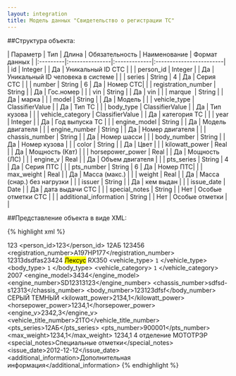 ```yaml
---
layout: integration
title: Модель данных "Свидетельство о регистрации ТС"
---
```


##Структура объекта:

| Параметр | Тип | Длина | Обязательность | Наименование | Формат данных |
|:---------|:---------------|:-------------|:------------------------|
| id | Integer | | Да | Уникальный ID СТС | |
| person_id | Integer | | Да | Уникальный ID человека в системе | |
| series | String | 4 | Да | Серия СТС | |
| number | String | 6 | Да | Номер СТС| |
| registration_number | String | | Да | Гос.номер | |
| vin | String | | Да | vin | |
| marque  | String | | Да | марка | |
| model | String | | Да | Модель | |
| vehicle_type | ClassifierValue | | Да | Тип ТС | |
| body_type | ClassifierValue | | Да | Тип кузова | |
| vehicle_category | ClassifierValue | | Да | категория ТС | |
| year | Integer | | Да | Год выпуска ТС | |
| engine_model | String | | Да | Модель двигателя | |
| engine_number | String | | Да | Номер двигателя | |
| chassis_number | String | | Да | Номер шасси | |
| body_number | String | | Да | Номер кузова | |
| color | String | | Да | Цвет | |
| kilowatt_power | Real | | Да | Мощность (Квт) | |
| horsepower_power | Real | | Да | Мощность (ЛС) | |
| engine_v | Real | | Да | Объем двигателя | |
| pts_series | String | 4 | Да | Серия ПТС | |
| pts_number | String | 6 | Да | Номер ПТС| |
| max_weight | Real | | Да | Масса (макс.) | |
| weight | Real | | Да | Масса (снар.) без нагрузки | |
| issuer | String | | Да | кем выдан | |
| issue_date | Date | | Да | дата выдачи СТС | |
| special_notes | String | | Нет | Особые отметки СТС | |
| additional_information | String | | Нет | Особые отметки | |


##Представление объекта в виде XML:

{% highlight xml %}
<sts>
  <!-- Идентификатор во внешней системе -->
  <id>123</id>
  <person_id>123</person_id>
  <series>12АБ</series>
  <number>123456</number>
  <registration_number>A197HP177</registration_number>
  <vin>12313dsdfas23424</vin>
  <mark>Лексус</mark>
  <model>RX350</model>
  <vehicle_type>
    <code>1</code>
    <title>ЛЕГКОВОЙ</title>
  </vehicle_type>
  <body_type>
    <code>1</code>
    <title>УНИВЕРСАЛ</title>
  </body_type>
  <vehicle_category>
    <code>1</code>
    <title>ABCDприцеп</title>
  </vehicle_category>
  <year>2007</year>
  <engine_model>3434</engine_model>
  <engine_number>SD12313123</engine_number>
  <chassis_number>sdfsd-s12313</chassis_number>
  <body_number>123123dfsf</body_number>
  <color>СЕРЫЙ ТЕМНЫЙ</color>
  <kilowatt_power>2134,1</kilowatt_power>
  <horsepower_power>1234,1</horsepower_power>
  <engine_v>2342,3</engine_v>
  <vehicle_title_number>21ТО</vehicle_title_number>
  <pts_series>12АБ</pts_series>
  <pts_number>900001</pts_number>
  <max_weight>1234,1</max_weight>
  <weight>1234,1</weight>
  <issuer>4 отделение МОТОТРЭР</issuer>
  <special_notes>Специальные отметки</special_notes>
  <issue_date>2012-12-12</issue_date>
  <additional_information>Дополнительная информация</additional_information>
</sts>
{% endhighlight %}
